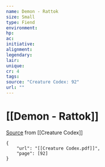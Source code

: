 ```yaml
---
name: Demon - Rattok
size: Small
type: Fiend
environment: 
hp: 
ac: 
initiative: 
alignment: 
legendary: 
lair: 
unique: 
cr: 4
tags: 
source: "Creature Codex: 92"
url: ""
---
```

# [[Demon - Rattok]]

[Source](zotero://open-pdf/library/items/NTNKJRHG?page=92) from [[Creature Codex]]

```pdf
{
	"url": "[[Creature Codex.pdf]]",
	"page": [92]
}
```

